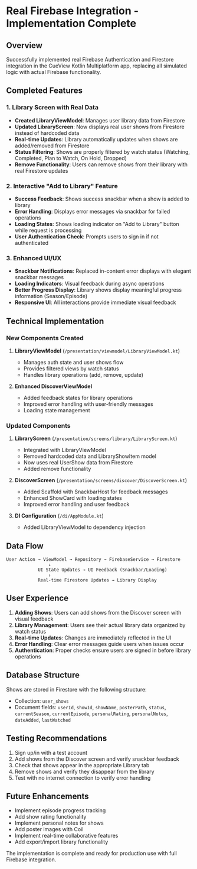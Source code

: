 # Real Firebase Integration - Implementation Complete

## Overview
Successfully implemented real Firebase Authentication and Firestore integration in the CueView Kotlin Multiplatform app, replacing all simulated logic with actual Firebase functionality.

## Completed Features

### 1. Library Screen with Real Data
- **Created LibraryViewModel**: Manages user library data from Firestore
- **Updated LibraryScreen**: Now displays real user shows from Firestore instead of hardcoded data
- **Real-time Updates**: Library automatically updates when shows are added/removed from Firestore
- **Status Filtering**: Shows are properly filtered by watch status (Watching, Completed, Plan to Watch, On Hold, Dropped)
- **Remove Functionality**: Users can remove shows from their library with real Firestore updates

### 2. Interactive "Add to Library" Feature
- **Success Feedback**: Shows success snackbar when a show is added to library
- **Error Handling**: Displays error messages via snackbar for failed operations
- **Loading States**: Shows loading indicator on "Add to Library" button while request is processing
- **User Authentication Check**: Prompts users to sign in if not authenticated

### 3. Enhanced UI/UX
- **Snackbar Notifications**: Replaced in-content error displays with elegant snackbar messages
- **Loading Indicators**: Visual feedback during async operations
- **Better Progress Display**: Library shows display meaningful progress information (Season/Episode)
- **Responsive UI**: All interactions provide immediate visual feedback

## Technical Implementation

### New Components Created
1. **LibraryViewModel** (`/presentation/viewmodel/LibraryViewModel.kt`)
   - Manages auth state and user shows flow
   - Provides filtered views by watch status
   - Handles library operations (add, remove, update)

2. **Enhanced DiscoverViewModel**
   - Added feedback states for library operations
   - Improved error handling with user-friendly messages
   - Loading state management

### Updated Components
1. **LibraryScreen** (`/presentation/screens/library/LibraryScreen.kt`)
   - Integrated with LibraryViewModel
   - Removed hardcoded data and LibraryShowItem model
   - Now uses real UserShow data from Firestore
   - Added remove functionality

2. **DiscoverScreen** (`/presentation/screens/discover/DiscoverScreen.kt`)
   - Added Scaffold with SnackbarHost for feedback messages
   - Enhanced ShowCard with loading states
   - Improved error handling and user feedback

3. **DI Configuration** (`/di/AppModule.kt`)
   - Added LibraryViewModel to dependency injection

## Data Flow
```
User Action → ViewModel → Repository → FirebaseService → Firestore
                ↓
            UI State Updates → UI Feedback (Snackbar/Loading)
                ↓
            Real-time Firestore Updates → Library Display
```

## User Experience
1. **Adding Shows**: Users can add shows from the Discover screen with visual feedback
2. **Library Management**: Users see their actual library data organized by watch status
3. **Real-time Updates**: Changes are immediately reflected in the UI
4. **Error Handling**: Clear error messages guide users when issues occur
5. **Authentication**: Proper checks ensure users are signed in before library operations

## Database Structure
Shows are stored in Firestore with the following structure:
- Collection: `user_shows`
- Document fields: `userId`, `showId`, `showName`, `posterPath`, `status`, `currentSeason`, `currentEpisode`, `personalRating`, `personalNotes`, `dateAdded`, `lastWatched`

## Testing Recommendations
1. Sign up/in with a test account
2. Add shows from the Discover screen and verify snackbar feedback
3. Check that shows appear in the appropriate Library tab
4. Remove shows and verify they disappear from the library
5. Test with no internet connection to verify error handling

## Future Enhancements
- Implement episode progress tracking
- Add show rating functionality
- Implement personal notes for shows
- Add poster images with Coil
- Implement real-time collaborative features
- Add export/import library functionality

The implementation is complete and ready for production use with full Firebase integration.
